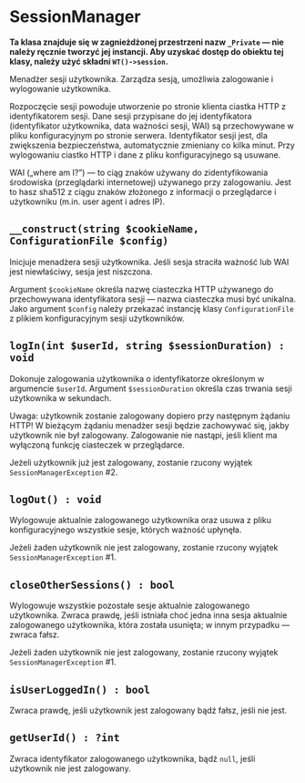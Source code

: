 SessionManager
===

**Ta klasa znajduje się w zagnieżdżonej przestrzeni nazw `_Private` — nie należy ręcznie tworzyć jej instancji. Aby uzyskać dostęp do obiektu tej klasy, należy użyć składni `WT()->session`.**

Menadżer sesji użytkownika. Zarządza sesją, umożliwia zalogowanie i wylogowanie użytkownika.

Rozpoczęcie sesji powoduje utworzenie po stronie klienta ciastka HTTP z identyfikatorem sesji. Dane sesji przypisane do jej identyfikatora (identyfikator użytkownika, data ważności sesji, WAI) są przechowywane w pliku konfiguracyjnym po stronie serwera. Identyfikator sesji jest, dla zwiększenia bezpieczeństwa, automatycznie zmieniany co kilka minut. Przy wylogowaniu ciastko HTTP i dane z pliku konfiguracyjnego są usuwane.

WAI („where am I?”) — to ciąg znaków używany do zidentyfikowania środowiska (przeglądarki internetowej) używanego przy zalogowaniu. Jest to hasz sha512 z ciągu znaków złożonego z informacji o przeglądarce i użytkowniku (m.in. user agent i adres IP).


## `__construct(string $cookieName, ConfigurationFile $config)`

Inicjuje menadżera sesji użytkownika. Jeśli sesja straciła ważność lub WAI jest niewłaściwy, sesja jest niszczona.

Argument `$cookieName` określa nazwę ciasteczka HTTP używanego do przechowywana identyfikatora sesji — nazwa ciasteczka musi być unikalna. Jako argument `$config` należy przekazać instancję klasy `ConfigurationFile` z plikiem konfiguracyjnym sesji użytkowników.

## `logIn(int $userId, string $sessionDuration) : void`

Dokonuje zalogowania użytkownika o identyfikatorze określonym w argumencie `$userId`. Argument `$sessionDuration` określa czas trwania sesji użytkownika w sekundach.

Uwaga: użytkownik zostanie zalogowany dopiero przy następnym żądaniu HTTP! W bieżącym żądaniu menadżer sesji będzie zachowywać się, jakby użytkownik nie był zalogowany. Zalogowanie nie nastąpi, jeśli klient ma wyłączoną funkcję ciasteczek w przeglądarce.

Jeżeli użytkownik już jest zalogowany, zostanie rzucony wyjątek `SessionManagerException` #2.

## `logOut() : void`

Wylogowuje aktualnie zalogowanego użytkownika oraz usuwa z pliku konfiguracyjnego wszystkie sesje, których ważność upłynęła.

Jeżeli żaden użytkownik nie jest zalogowany, zostanie rzucony wyjątek `SessionManagerException` #1.

## `closeOtherSessions() : bool`

Wylogowuje wszystkie pozostałe sesje aktualnie zalogowanego użytkownika. Zwraca prawdę, jeśli istniała choć jedna inna sesja aktualnie zalogowanego użytkownika, która została usunięta; w innym przypadku — zwraca fałsz.

Jeżeli żaden użytkownik nie jest zalogowany, zostanie rzucony wyjątek `SessionManagerException` #1.

## `isUserLoggedIn() : bool`

Zwraca prawdę, jeśli użytkownik jest zalogowany bądź fałsz, jeśli nie jest.

## `getUserId() : ?int`

Zwraca identyfikator zalogowanego użytkownika, bądź `null`, jeśli użytkownik nie jest zalogowany.